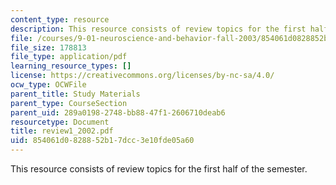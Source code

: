 ```yaml
---
content_type: resource
description: This resource consists of review topics for the first half of the semester.
file: /courses/9-01-neuroscience-and-behavior-fall-2003/854061d0828852b17dcc3e10fde05a60_review1_2002.pdf
file_size: 178813
file_type: application/pdf
learning_resource_types: []
license: https://creativecommons.org/licenses/by-nc-sa/4.0/
ocw_type: OCWFile
parent_title: Study Materials
parent_type: CourseSection
parent_uid: 289a0198-2748-bb88-47f1-2606710deab6
resourcetype: Document
title: review1_2002.pdf
uid: 854061d0-8288-52b1-7dcc-3e10fde05a60
---
```

This resource consists of review topics for the first half of the semester.